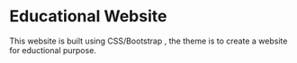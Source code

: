 # Educational Website

This website is built using CSS/Bootstrap , the theme is to create a website for eductional purpose.





